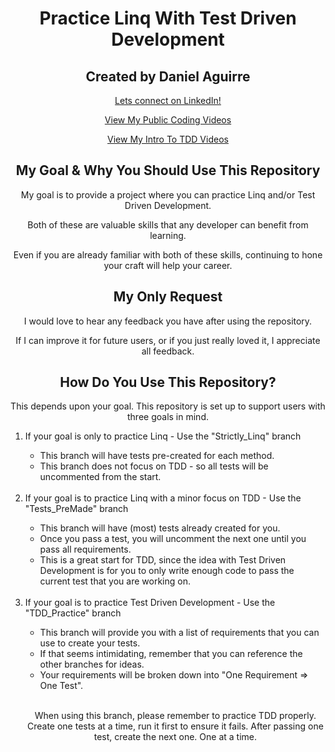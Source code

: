 
<h1 align="center"> Practice Linq With Test Driven Development </h1>

<h2 align="center"> Created by Daniel Aguirre </h2>
<p align="center"><a href="https://www.linkedin.com/in/daniel-aguirre-/" target="_blank">Lets connect on LinkedIn!</a></p>
<p align="center"><a href="https://drive.google.com/drive/folders/1O9n09P9O6YiDrPapbquSuq5WP0J4jGeP?usp=sharing" target="_blank">View My Public Coding Videos</a></p>
<p align="center"><a href="https://drive.google.com/drive/folders/1OU6cIBteGs50pT0EFf69pdqEK1m53bAZ?usp=sharing" target="_blank">View My Intro To TDD Videos</a></p>

<h2 align="center"> My Goal & Why You Should Use This Repository </h2>
<p align="center"> My goal is to provide a project where you can practice Linq and/or Test Driven Development. </p>
<p align="center"> Both of these are valuable skills that any developer can benefit from learning.</p>
<p align="center"> Even if you are already familiar with both of these skills, continuing to hone your craft will help your career.</p>

<h2 align="center"> My Only Request </h2>
<p align="center"> I would love to hear any feedback you have after using the repository. </p>
<p align="center"> If I can improve it for future users, or if you just really loved it, I appreciate all feedback. </p>

<h2 align="center"> How Do You Use This Repository? </h2>
<p align="center"> This depends upon your goal. This repository is set up to support users with three goals in mind.</p>
<p align="center"><ol>
<li>If your goal is only to practice Linq - Use the "Strictly_Linq" branch</li>
	<ul>
	<li>This branch will have tests pre-created for each method. </li>
	<li>This branch does not focus on TDD - so all tests will be uncommented from the start.</li>
	</ul><br>
<li>If your goal is to practice Linq with a minor focus on TDD - Use the "Tests_PreMade" branch</li>
	<ul>
	<li>This branch will have (most) tests already created for you.</li>
	<li>Once you pass a test, you will uncomment the next one until you pass all requirements.</li>
	<li>This is a great start for TDD, since the idea with Test Driven Development is for you to only write enough code to pass the current test that you are working on.</li>
	</ul><br>
<li>If your goal is to practice Test Driven Development - Use the "TDD_Practice" branch</li>
	<ul>
	<li>This branch will provide you with a list of requirements that you can use to create your tests.</li>
	<li>If that seems intimidating, remember that you can reference the other branches for ideas.</li>
	<li>Your requirements will be broken down into "One Requirement => One Test".</li>
	</ul><br>
<p align="center">When using this branch, please remember to practice TDD properly. Create one tests at a time, run it first to ensure it fails. After passing one test, create the next one. One at a time.</p>
</ol><p>
